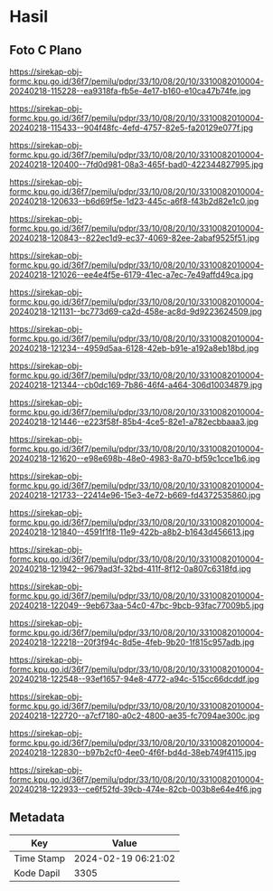 # Hasil

## Foto C Plano

https://sirekap-obj-formc.kpu.go.id/36f7/pemilu/pdpr/33/10/08/20/10/3310082010004-20240218-115228--ea9318fa-fb5e-4e17-b160-e10ca47b74fe.jpg

https://sirekap-obj-formc.kpu.go.id/36f7/pemilu/pdpr/33/10/08/20/10/3310082010004-20240218-115433--904f48fc-4efd-4757-82e5-fa20129e077f.jpg

https://sirekap-obj-formc.kpu.go.id/36f7/pemilu/pdpr/33/10/08/20/10/3310082010004-20240218-120400--7fd0d981-08a3-465f-bad0-422344827995.jpg

https://sirekap-obj-formc.kpu.go.id/36f7/pemilu/pdpr/33/10/08/20/10/3310082010004-20240218-120633--b6d69f5e-1d23-445c-a6f8-f43b2d82e1c0.jpg

https://sirekap-obj-formc.kpu.go.id/36f7/pemilu/pdpr/33/10/08/20/10/3310082010004-20240218-120843--822ec1d9-ec37-4069-82ee-2abaf9525f51.jpg

https://sirekap-obj-formc.kpu.go.id/36f7/pemilu/pdpr/33/10/08/20/10/3310082010004-20240218-121026--ee4e4f5e-6179-41ec-a7ec-7e49affd49ca.jpg

https://sirekap-obj-formc.kpu.go.id/36f7/pemilu/pdpr/33/10/08/20/10/3310082010004-20240218-121131--bc773d69-ca2d-458e-ac8d-9d9223624509.jpg

https://sirekap-obj-formc.kpu.go.id/36f7/pemilu/pdpr/33/10/08/20/10/3310082010004-20240218-121234--4959d5aa-6128-42eb-b91e-a192a8eb18bd.jpg

https://sirekap-obj-formc.kpu.go.id/36f7/pemilu/pdpr/33/10/08/20/10/3310082010004-20240218-121344--cb0dc169-7b86-46f4-a464-306d10034879.jpg

https://sirekap-obj-formc.kpu.go.id/36f7/pemilu/pdpr/33/10/08/20/10/3310082010004-20240218-121446--e223f58f-85b4-4ce5-82e1-a782ecbbaaa3.jpg

https://sirekap-obj-formc.kpu.go.id/36f7/pemilu/pdpr/33/10/08/20/10/3310082010004-20240218-121620--e98e698b-48e0-4983-8a70-bf59c1cce1b6.jpg

https://sirekap-obj-formc.kpu.go.id/36f7/pemilu/pdpr/33/10/08/20/10/3310082010004-20240218-121733--22414e96-15e3-4e72-b669-fd4372535860.jpg

https://sirekap-obj-formc.kpu.go.id/36f7/pemilu/pdpr/33/10/08/20/10/3310082010004-20240218-121840--4591f1f8-11e9-422b-a8b2-b1643d456613.jpg

https://sirekap-obj-formc.kpu.go.id/36f7/pemilu/pdpr/33/10/08/20/10/3310082010004-20240218-121942--9679ad3f-32bd-411f-8f12-0a807c6318fd.jpg

https://sirekap-obj-formc.kpu.go.id/36f7/pemilu/pdpr/33/10/08/20/10/3310082010004-20240218-122049--9eb673aa-54c0-47bc-9bcb-93fac77009b5.jpg

https://sirekap-obj-formc.kpu.go.id/36f7/pemilu/pdpr/33/10/08/20/10/3310082010004-20240218-122218--20f3f94c-8d5e-4feb-9b20-1f815c957adb.jpg

https://sirekap-obj-formc.kpu.go.id/36f7/pemilu/pdpr/33/10/08/20/10/3310082010004-20240218-122548--93ef1657-94e8-4772-a94c-515cc66dcddf.jpg

https://sirekap-obj-formc.kpu.go.id/36f7/pemilu/pdpr/33/10/08/20/10/3310082010004-20240218-122720--a7cf7180-a0c2-4800-ae35-fc7094ae300c.jpg

https://sirekap-obj-formc.kpu.go.id/36f7/pemilu/pdpr/33/10/08/20/10/3310082010004-20240218-122830--b97b2cf0-4ee0-4f6f-bd4d-38eb749f4115.jpg

https://sirekap-obj-formc.kpu.go.id/36f7/pemilu/pdpr/33/10/08/20/10/3310082010004-20240218-122933--ce6f52fd-39cb-474e-82cb-003b8e64e4f6.jpg


## Metadata

| Key        | Value               |
| ---------- | ------------------- |
| Time Stamp | 2024-02-19 06:21:02 |
| Kode Dapil | 3305                |




